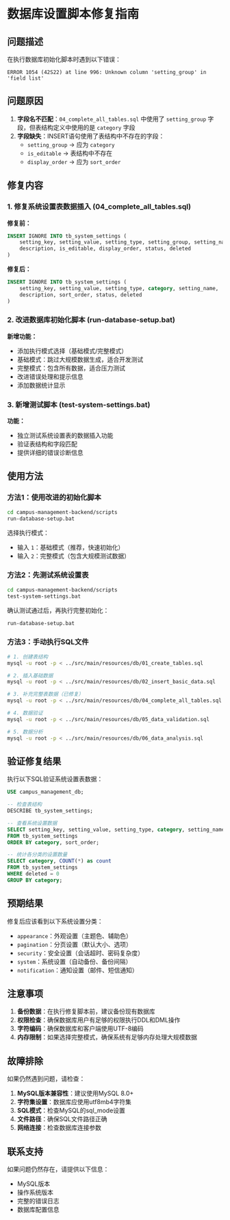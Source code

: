 # 数据库设置脚本修复指南

## 问题描述

在执行数据库初始化脚本时遇到以下错误：
```
ERROR 1054 (42S22) at line 996: Unknown column 'setting_group' in 'field list'
```

## 问题原因

1. **字段名不匹配**：`04_complete_all_tables.sql` 中使用了 `setting_group` 字段，但表结构定义中使用的是 `category` 字段
2. **字段缺失**：INSERT语句使用了表结构中不存在的字段：
   - `setting_group` → 应为 `category`
   - `is_editable` → 表结构中不存在
   - `display_order` → 应为 `sort_order`

## 修复内容

### 1. 修复系统设置表数据插入 (04_complete_all_tables.sql)

**修复前：**
```sql
INSERT IGNORE INTO tb_system_settings (
    setting_key, setting_value, setting_type, setting_group, setting_name,
    description, is_editable, display_order, status, deleted
)
```

**修复后：**
```sql
INSERT IGNORE INTO tb_system_settings (
    setting_key, setting_value, setting_type, category, setting_name,
    description, sort_order, status, deleted
)
```

### 2. 改进数据库初始化脚本 (run-database-setup.bat)

**新增功能：**
- 添加执行模式选择（基础模式/完整模式）
- 基础模式：跳过大规模数据生成，适合开发测试
- 完整模式：包含所有数据，适合压力测试
- 改进错误处理和提示信息
- 添加数据统计显示

### 3. 新增测试脚本 (test-system-settings.bat)

**功能：**
- 独立测试系统设置表的数据插入功能
- 验证表结构和字段匹配
- 提供详细的错误诊断信息

## 使用方法

### 方法1：使用改进的初始化脚本

```bash
cd campus-management-backend/scripts
run-database-setup.bat
```

选择执行模式：
- 输入 `1`：基础模式（推荐，快速初始化）
- 输入 `2`：完整模式（包含大规模测试数据）

### 方法2：先测试系统设置表

```bash
cd campus-management-backend/scripts
test-system-settings.bat
```

确认测试通过后，再执行完整初始化：
```bash
run-database-setup.bat
```

### 方法3：手动执行SQL文件

```bash
# 1. 创建表结构
mysql -u root -p < ../src/main/resources/db/01_create_tables.sql

# 2. 插入基础数据
mysql -u root -p < ../src/main/resources/db/02_insert_basic_data.sql

# 3. 补充完整表数据（已修复）
mysql -u root -p < ../src/main/resources/db/04_complete_all_tables.sql

# 4. 数据验证
mysql -u root -p < ../src/main/resources/db/05_data_validation.sql

# 5. 数据分析
mysql -u root -p < ../src/main/resources/db/06_data_analysis.sql
```

## 验证修复结果

执行以下SQL验证系统设置表数据：

```sql
USE campus_management_db;

-- 检查表结构
DESCRIBE tb_system_settings;

-- 查看系统设置数据
SELECT setting_key, setting_value, setting_type, category, setting_name 
FROM tb_system_settings 
ORDER BY category, sort_order;

-- 统计各分类的设置数量
SELECT category, COUNT(*) as count 
FROM tb_system_settings 
WHERE deleted = 0 
GROUP BY category;
```

## 预期结果

修复后应该看到以下系统设置分类：
- `appearance`：外观设置（主题色、辅助色）
- `pagination`：分页设置（默认大小、选项）
- `security`：安全设置（会话超时、密码复杂度）
- `system`：系统设置（自动备份、备份间隔）
- `notification`：通知设置（邮件、短信通知）

## 注意事项

1. **备份数据**：在执行修复脚本前，建议备份现有数据库
2. **权限检查**：确保数据库用户有足够的权限执行DDL和DML操作
3. **字符编码**：确保数据库和客户端使用UTF-8编码
4. **内存限制**：如果选择完整模式，确保系统有足够内存处理大规模数据

## 故障排除

如果仍然遇到问题，请检查：

1. **MySQL版本兼容性**：建议使用MySQL 8.0+
2. **字符集设置**：数据库应使用utf8mb4字符集
3. **SQL模式**：检查MySQL的sql_mode设置
4. **文件路径**：确保SQL文件路径正确
5. **网络连接**：检查数据库连接参数

## 联系支持

如果问题仍然存在，请提供以下信息：
- MySQL版本
- 操作系统版本
- 完整的错误日志
- 数据库配置信息
